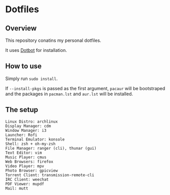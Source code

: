 # Dotfiles

## Overview

This repository conatins my personal dotfiles.

It uses [Dotbot][dotbot] for installation.

## How to use

Simply run `sudo install`.

If `--install-pkgs` is passed as the first argument, `pacaur` will be bootstraped and the packages in `pacman.lst` and `aur.lst` will be installed.

## The setup

```
Linux Distro: archlinux
Display Manager: cdm
Window Manager: i3
Launcher: Rofi
Terminal Emulator: konsole
Shell: zsh + oh-my-zsh
File Manager: ranger (cli), thunar (gui)
Text Editor: vim
Music Player: cmus
Web Browsers: firefox
Video Player: mpv
Photo Browser: gpicview
Torrent Client: transmission-remote-cli
IRC Client: weechat
PDF Viewer: mupdf
Mail: mutt
```

[dotbot]: https://github.com/anishathalye/dotbot
